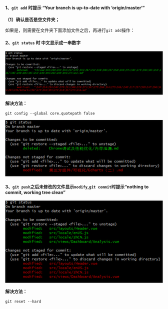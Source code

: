 #### 1、`git add` 时提示 “Your branch is up-to-date with ‘origin/master‘”

**（1）确认是否是空文件夹；**

如果是，则需要在文件夹下面添加文件之后，再进行`git add`操作：

#### 2、`git status` 时 中文显示成一串数字

![Git常见问题速查-1](../../images/Git/Git常见问题速查-1.png)

**解决方法：**

```
git config --global core.quotepath false
```

![Git常见问题速查-2](../../images/Git/Git常见问题速查-2.png)

#### 3、`git push`之后未修改的文件显示`modify`,`git commit`时提示“nothing to commit, working tree clean”

![Git常见问题速查-3](../../images/Git/Git常见问题速查-3.png)

**解决方法：**

```
git reset --hard
```

